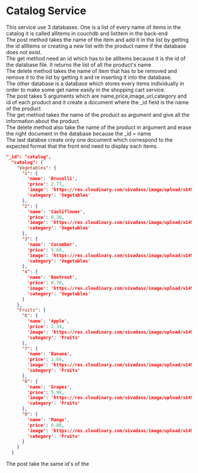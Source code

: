 # Catalog Service

This service use 3 databases. One is a list of every name of items in the catalog it is called allitems in couchdb and listitem in the back-end <br />
The post method takes the name of the item and add it in the list by getting the id allItems or creating a new list with the product name if the database does not exist.<br />
The get method need an id which has to be allItems because it is the id of the database file. It returns the list of all the product's name<br />
The delete method takes the name of item that has to be removed and remove it to the list by getting it and re inserting it into the database.<br />
The other database is a database which stores every items individually in order to make some get name easily in the shopping cart service.<br />
The post takes 5 arguments which are name,price,image_url,category and id of each product and it create a document where the _id field is the name of the product<br />
The get method takes the name of the product as argument and give all the information about the product<br />
The delete method also take the name of the product in argument and erase the right document in the database because the _id = name<br />
The last databse create only one document which correspond to the expected format that the front end need to display each items.
```json
"_id": "catalog",
  "catalog": {
    "Vegetables": {
      "1": {
        'name': 'Brocolli',
        'price': 2.73,
        'image': 'https://res.cloudinary.com/sivadass/image/upload/v1493620046/dummy-products/broccoli.jpg',
        'category': 'Vegetables'
      },
      "2": {
        'name': 'Cauliflower',
        'price': 6.30,
        'image': 'https://res.cloudinary.com/sivadass/image/upload/v1493620046/dummy-products/cauliflower.jpg',
        'category': 'Vegetables'
      },
      "3": {
        'name': 'Cucumber',
        'price': 5.60,
        'image': 'https://res.cloudinary.com/sivadass/image/upload/v1493620046/dummy-products/cucumber.jpg',
        'category': 'Vegetables'
      },
      "4": {
        'name': 'Beetroot',
        'price': 8.70,
        'image': 'https://res.cloudinary.com/sivadass/image/upload/v1493620045/dummy-products/beetroot.jpg',
        'category': 'Vegetables'
      }
    },
    "Fruits": {
      "6": {
        'name': 'Apple',
        'price': 2.34,
        'image': 'https://res.cloudinary.com/sivadass/image/upload/v1493620045/dummy-products/apple.jpg',
        'category': 'Fruits'
      },
      "7": {
        'name': 'Banana',
        'price': 1.69,
        'image': 'https://res.cloudinary.com/sivadass/image/upload/v1493620045/dummy-products/banana.jpg',
        'category': 'Fruits'
      },
      "8": {
        'name': 'Grapes',
        'price': 5.98,
        'image': 'https://res.cloudinary.com/sivadass/image/upload/v1493620045/dummy-products/grapes.jpg',
        'category': 'Fruits'
      },
      "9": {
        'name': 'Mango',
        'price': 6.80,
        'image': 'https://res.cloudinary.com/sivadass/image/upload/v1493620045/dummy-products/mango.jpg',
        'category': 'Fruits'
      }
    }
  }
```
The post take the same id's of the 
